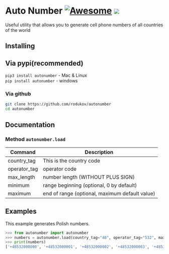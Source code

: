 # Auto Number [![Awesome](https://cdn.rawgit.com/sindresorhus/awesome/d7305f38d29fed78fa85652e3a63e154dd8e8829/media/badge.svg)](https://github/rodukov) [<img src="https://img.shields.io/badge/powerful-generator-FF3939"/>](https://github.com/rodukov)

Useful utility that allows you to generate cell phone numbers of all countries of the world

## Installing
## Via pypi(recommended)
`pip3 install autonumber` - Mac & Linux<br>
`pip install autonumber` - windows
### Via github
```bash
git clone https://github.com/rodukov/autonumber
cd autonumber
```

## Documentation
### Method `autonumber.load`
| Command | Description |
| --- | --- |
| country_tag | This is the country code |
| operator_tag | operator code |
| max_length | number length (WITHOUT PLUS SIGN) |
| minimum | range beginning (optional, 0 by default) |
| maximum |end of range (optional, maximum default value) |

## Examples
This example generates Polish numbers.<br>
```python
>>> from autonumber import autonumber
>>> numbers = autonumber.load(country_tag="48", operator_tag="532", max_length=11, minimum=0, maximum=25)
>>> print(numbers)
['+48532000000', '+48532000001', '+48532000002', '+48532000003', '+48532000004', '+48532000005', '+48532000006', '+48532000007', '+48532000008', '+48532000009', '+48532000010', '+48532000011', '+48532000012', '+48532000013', '+48532000014', '+48532000015', '+48532000016', '+48532000017', '+48532000018', '+48532000019', '+48532000020', '+48532000021', '+48532000022', '+48532000023', '+48532000024', '+48532000025']
```
